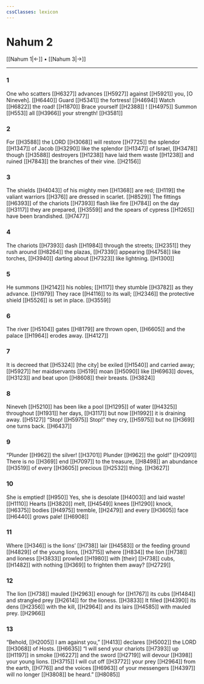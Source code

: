 ```yaml
---
cssClasses: lexicon
---
```


# Nahum 2

[[Nahum 1|←]] • [[Nahum 3|→]]

---

### 1
One who scatters [[H6327]] advances [[H5927]] against [[H5921]] you, [O Nineveh]. [[H6440]] Guard [[H5341]] the fortress! [[H4694]] Watch [[H6822]] the road! [[H1870]] Brace yourself [[H2388]] ! [[H4975]] Summon [[H553]] all [[H3966]] your strength! [[H3581]]

### 2
For [[H3588]] the LORD [[H3068]] will restore [[H7725]] the splendor [[H1347]] of Jacob [[H3290]] like the splendor [[H1347]] of Israel, [[H3478]] though [[H3588]] destroyers [[H1238]] have laid them waste [[H1238]] and ruined [[H7843]] the branches of their vine. [[H2156]]

### 3
The shields [[H4043]] of his mighty men [[H1368]] are red; [[H119]] the valiant warriors [[H376]] are dressed in scarlet. [[H8529]] The fittings [[H6393]] of the chariots [[H7393]] flash like fire [[H784]] on the day [[H3117]] they are prepared, [[H3559]] and the spears of cypress [[H1265]] have been brandished. [[H7477]]

### 4
The chariots [[H7393]] dash [[H1984]] through the streets; [[H2351]] they rush around [[H8264]] the plazas, [[H7339]] appearing [[H4758]] like torches, [[H3940]] darting about [[H7323]] like lightning. [[H1300]]

### 5
He summons [[H2142]] his nobles; [[H117]] they stumble [[H3782]] as they advance. [[H1979]] They race [[H4116]] to its wall; [[H2346]] the protective shield [[H5526]] is set in place. [[H3559]]

### 6
The river [[H5104]] gates [[H8179]] are thrown open, [[H6605]] and the palace [[H1964]] erodes away. [[H4127]]

### 7
It is decreed that [[H5324]] [the city] be exiled [[H1540]] and carried away; [[H5927]] her maidservants [[H519]] moan [[H5090]] like [[H6963]] doves, [[H3123]] and beat upon [[H8608]] their breasts. [[H3824]]

### 8
Nineveh [[H5210]] has been like a pool [[H1295]] of water [[H4325]] throughout [[H1931]] her days, [[H3117]] but now [[H1992]] it is draining away. [[H5127]] “Stop! [[H5975]] Stop!” they cry, [[H5975]] but no [[H369]] one turns back. [[H6437]]

### 9
“Plunder [[H962]] the silver! [[H3701]] Plunder [[H962]] the gold!” [[H2091]] There is no [[H369]] end [[H7097]] to the treasure, [[H8498]] an abundance [[H3519]] of every [[H3605]] precious [[H2532]] thing. [[H3627]]

### 10
She is emptied! [[H950]] Yes, she is desolate [[H4003]] and laid waste! [[H1110]] Hearts [[H3820]] melt, [[H4549]] knees [[H1290]] knock, [[H6375]] bodies [[H4975]] tremble, [[H2479]] and every [[H3605]] face [[H6440]] grows pale! [[H6908]]

### 11
Where [[H346]] is the lions’ [[H738]] lair [[H4583]] or the feeding ground [[H4829]] of the young lions, [[H3715]] where [[H834]] the lion [[H738]] and lioness [[H3833]] prowled [[H1980]] with [their] [[H738]] cubs, [[H1482]] with nothing [[H369]] to frighten them away? [[H2729]]

### 12
The lion [[H738]] mauled [[H2963]] enough for [[H1767]] its cubs [[H1484]] and strangled prey [[H2614]] for the lioness. [[H3833]] It filled [[H4390]] its dens [[H2356]] with the kill, [[H2964]] and its lairs [[H4585]] with mauled prey. [[H2966]]

### 13
“Behold, [[H2005]] I am against you,” [[H413]] declares [[H5002]] the LORD [[H3068]] of Hosts. [[H6635]] “I will send your chariots [[H7393]] up [[H1197]] in smoke [[H6227]] and the sword [[H2719]] will devour [[H398]] your young lions. [[H3715]] I will cut off [[H3772]] your prey [[H2964]] from the earth, [[H776]] and the voices [[H6963]] of your messengers [[H4397]] will no longer [[H3808]] be heard.” [[H8085]]

